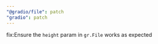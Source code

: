```yaml
---
"@gradio/file": patch
"gradio": patch
---
```


fix:Ensure the `height` param in `gr.File` works as expected 
